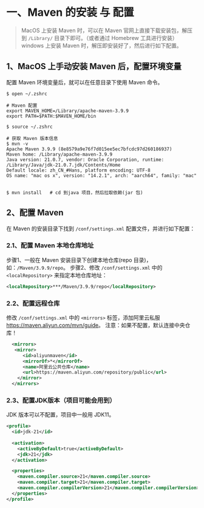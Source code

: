 # 一、Maven 的安装 与 配置

> MacOS 上安装 Maven 时，可以在 Maven 官网上直接下载安装包，解压到 `/Library/` 目录下即可。（或者通过 Homebrew 工具进行安装）
> windows 上安装 Maven 时，解压即安装好了，然后进行如下配置。

## 1、MacOS 上手动安装 Maven 后，配置环境变量
配置 Maven 环境变量后，就可以在任意目录下使用 Maven 命令。
```shell
$ open ~/.zshrc

# Maven 配置
export MAVEN_HOME=/Library/apache-maven-3.9.9
export PATH=$PATH:$MAVEN_HOME/bin

$ source ~/.zshrc   

# 获取 Maven 版本信息
$ mvn -v
Apache Maven 3.9.9 (8e8579a9e76f7d015ee5ec7bfcdc97d260186937)
Maven home: /Library/apache-maven-3.9.9
Java version: 21.0.7, vendor: Oracle Corporation, runtime: /Library/Java/jdk-21.0.7.jdk/Contents/Home
Default locale: zh_CN_#Hans, platform encoding: UTF-8
OS name: "mac os x", version: "14.2.1", arch: "aarch64", family: "mac"


$ mvn install	# cd 到java 项目，然后拉取依赖(jar 包)
```

## 2、配置 Maven

在 Maven 的安装目录下找到 `/conf/settings.xml` 配置文件，并进行如下配置：

### 2.1、配置 Maven 本地仓库地址
步骤1、一般在 Maven 安装目录下创建本地仓库(repo 目录)，如：`/Maven/3.9.9/repo`。
步骤2、修改 `/conf/settings.xml` 中的 `<localRepository>` 来指定本地仓库地址：

```xml
<localRepository>***/Maven/3.9.9/repo</localRepository>
```

### 2.2、配置远程仓库
修改 `/conf/settings.xml` 中的 `<mirrors>` 标签，添加阿里云私服 <https://maven.aliyun.com/mvn/guide>。
注意：如果不配置，默认连接中央仓库！

```xml
  <mirrors>
   <mirror>
      <id>aliyunmaven</id>
      <mirrorOf>*</mirrorOf>
      <name>阿里云公共仓库</name>
      <url>https://maven.aliyun.com/repository/public</url>
    </mirror>
  </mirrors>
```

### 2.3、配置JDK版本（项目可能会用到）

JDK 版本可以不配置，项目中一般用 JDK11。

```xml
<profile>
  <id>jdk-21</id>
  
  <activation>
    <activeByDefault>true</activeByDefault>
    <jdk>21</jdk>
  </activation>

  <properties>
    <maven.compiler.source>21</maven.compiler.source>
    <maven.compiler.target>21</maven.compiler.target>
    <maven.compiler.compilerVersion>21</maven.compiler.compilerVersion>
  </properties>
</profile>
```
